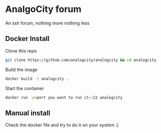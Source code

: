 # AnalgoCity forum
An ssh forum, nothing more nothing less

## Docker Install
Clone this repo

```bash
git clone https://github.com/analogcity/analogcity && cd analogcity
```
Build the image

```bash
docker build -t analogcity .
```
Start the container

```bash
docker run -p<port you want to run it>:22 analogcity
```

## Manual install
Check the docker file and try to do it on your system :)
